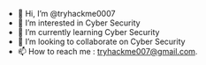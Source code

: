 - 👋 Hi, I’m @tryhackme0007
- 👀 I’m interested in Cyber Security
- 🌱 I’m currently learning Cyber Security
- 💞️ I’m looking to collaborate on Cyber Security
- 📫 How to reach me : tryhackme007@gmail.com.

<!---
tryhackme0007/tryhackme0007 is a ✨ special ✨ repository because its `README.md` (this file) appears on your GitHub profile.
You can click the Preview link to take a look at your changes.
--->
